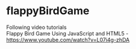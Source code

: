 # flappyBirdGame

Following video tutorials  
Flappy Bird Game Using JavaScript and HTML5 - https://www.youtube.com/watch?v=L07i4g-zhDA

